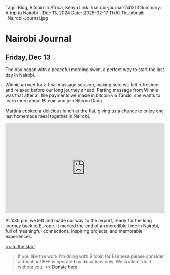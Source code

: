 Tags: Blog, Bitcoin in Africa, Kenya
Link: /nairobi-journal-241213
Summary: A trip to Nairobi - Dec 13, 2024
Date: 2025-02-17 11:00
Thumbnail: _Nairobi-Journal.jpg

# Nairobi Journal

## Friday, Dec 13

The day began with a peaceful morning swim, a perfect way to start the last day in Nairobi.

Winnie arrived for a final massage session, making sure we felt refreshed and relaxed before our long journey ahead. Parting message from Winnie was that after all the payments we made in bitcoin via Tando, she wants to learn more about Bitcoin and join Bitcoin Dada.

Martina cooked a delicious lunch at the flat, giving us a chance to enjoy one last homemade meal together in Nairobi.

<div style="padding:56.25% 0 0 0;position:relative;"><iframe src="https://player.vimeo.com/video/1041543859?badge=0&amp;autopause=0&amp;player_id=0&amp;app_id=58479" frameborder="0" allow="autoplay; fullscreen; picture-in-picture; clipboard-write; encrypted-media" style="position:absolute;top:0;left:0;width:100%;height:100%;" title="241213-1"></iframe></div><script src="https://player.vimeo.com/api/player.js"></script>

At 1:30 pm, we left and made our way to the airport, ready for the long journey back to Europe. It marked the end of an incredible time in Nairobi, full of meaningful connections, inspiring projects, and memorable experiences.

[<< to the start](/nairobi-journal-2024)

> If you like the work I'm doing with Bitcoin for Fairness please consider a donation! BFF is operated by donations only. We couldn't do it without you. [>> Donate here](https://bffbtc.org/donate/)
